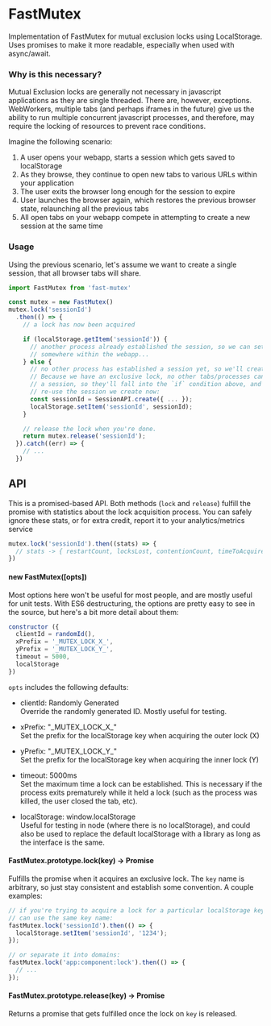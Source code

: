 # FastMutex
Implementation of FastMutex for mutual exclusion locks using LocalStorage.  Uses promises to make it more readable, especially when used with async/await.

### Why is this necessary?
Mutual Exclusion locks are generally not necessary in javascript applications as they are single threaded. There are, however, exceptions. WebWorkers, multiple tabs (and perhaps iframes in the future) give us the ability to run multiple concurrent javascript processes, and therefore, may require the locking of resources to prevent race conditions.

Imagine the following scenario:
1. A user opens your webapp, starts a session which gets saved to localStorage
1. As they browse, they continue to open new tabs to various URLs within your application
1. The user exits the browser long enough for the session to expire
1. User launches the browser again, which restores the previous browser state, relaunching all the previous tabs
1. All open tabs on your webapp compete in attempting to create a new session at the same time

### Usage
Using the previous scenario, let's assume we want to create a single session, that all browser tabs will share.

```js
import FastMutex from 'fast-mutex'

const mutex = new FastMutex()
mutex.lock('sessionId')
  .then(() => {
    // a lock has now been acquired

    if (localStorage.getItem('sessionId')) {
      // another process already established the session, so we can set that
      // somewhere within the webapp...
    } else {
      // no other process has established a session yet, so we'll create it now.
      // Because we have an exclusive lock, no other tabs/processes can create
      // a session, so they'll fall into the `if` condition above, and simply
      // re-use the session we create now:
      const sessionId = SessionAPI.create({ ... });
      localStorage.setItem('sessionId', sessionId);
    }

    // release the lock when you're done.
    return mutex.release('sessionId');
  }).catch((err) => {
    // ...
  })
```

## API
This is a promised-based API.  Both methods (`lock` and `release`) fulfill the promise with statistics about the lock acquisition process.  You can safely ignore these stats, or for extra credit, report it to your analytics/metrics service

```js
mutex.lock('sessionId').then((stats) => {
  // stats -> { restartCount, locksLost, contentionCount, timeToAcquire, startTime, endTime }
})
```

#### new FastMutex([opts])
Most options here won't be useful for most people, and are mostly useful for unit tests.  With ES6 destructuring, the options are pretty easy to see in the source, but here's a bit more detail about them:

```js
constructor ({
  clientId = randomId(),
  xPrefix = '_MUTEX_LOCK_X_',
  yPrefix = '_MUTEX_LOCK_Y_',
  timeout = 5000,
  localStorage
})
```

`opts` includes the following defaults:

- clientId:  Randomly Generated  
 Override the randomly generated ID.  Mostly useful for testing.

- xPrefix: "\_MUTEX\_LOCK\_X\_"  
 Set the prefix for the localStorage key when acquiring the outer lock (X)

- yPrefix: "\_MUTEX\_LOCK\_Y\_"  
 Set the prefix for the localStorage key when acquiring the inner lock (Y)

- timeout: 5000ms  
 Set the maximum time a lock can be established. This is necessary if the process exits prematurely while it held a lock (such as the process was killed, the user closed the tab, etc).

- localStorage: window.localStorage  
 Useful for testing in node (where there is no localStorage), and could also be used to replace the default localStorage with a library as long as the interface is the same.


#### FastMutex.prototype.lock(key) -> Promise
Fulfills the promise when it acquires an exclusive lock. The `key` name is arbitrary, so just stay consistent and establish some convention.  A couple examples:

```js
// if you're trying to acquire a lock for a particular localStorage key, you
// can use the same key name:
fastMutex.lock('sessionId').then(() => {
  localStorage.setItem('sessionId', '1234');
});

// or separate it into domains:
fastMutex.lock('app:component:lock').then(() => {
  // ...
});
```


#### FastMutex.prototype.release(key) -> Promise
Returns a promise that gets fulfilled once the lock on `key` is released.
